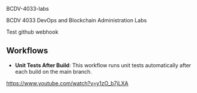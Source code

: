 BCDV-4033-labs

BCDV 4033 DevOps and Blockchain Administration Labs

Test github webhook

## Workflows

- **Unit Tests After Build**: This workflow runs unit tests automatically after each build on the main branch.


https://www.youtube.com/watch?v=y1zO_b7jLXA

